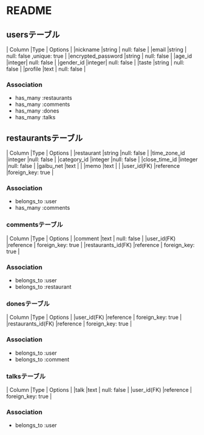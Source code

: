 # README

## usersテーブル
|      Column       |Type   |          Options           |
|nickname           |string | null: false                |
|email              |string | null: false ,unique: true  |
|encrypted_password |string | null: false                |
|age_id             |integer| null: false                |
|gender_id          |integer| null: false                |
|taste              |string | null: false                |
|profile            |text   | null: false                |

### Association
- has_many :restaurants
- has_many :comments
- has_many :dones
- has_many :talks

## restaurantsテーブル
|      Column       |Type       |          Options          |
|restaurant         |string     |null: false                |
|time_zone_id       |integer    |null: false                |
|category_id        |integer    |null: false                |
|close_time_id      |integer    |null: false                |
|gaibu_net          |text       |                           |
|memo               |text       |                           |
|user_id(FK)        |reference  |foreign_key: true          |

### Association
- belongs_to :user
- has_many   :comments

### commentsテーブル
|      Column       |Type       |          Options          |
|comment            |text       | null: false               |
|user_id(FK)        |reference  | foreign_key: true         |
|restaurants_id(FK) |reference  | foreign_key: true         |

### Association
- belongs_to :user
- belongs_to :restaurant

### donesテーブル
|      Column       |Type       |          Options          |
|user_id(FK)        |reference  | foreign_key: true         |
|restaurants_id(FK) |reference  | foreign_key: true         |

### Association
- belongs_to :user
- belongs_to :comment

### talksテーブル
|      Column       |Type       |          Options          |
|talk               |text       | null: false               |
|user_id(FK)        |reference  | foreign_key: true         |

### Association
- belongs_to :user


